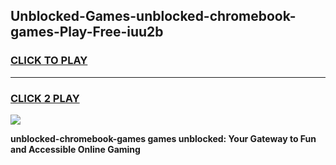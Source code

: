 
## Unblocked-Games-unblocked-chromebook-games-Play-Free-iuu2b
<h3>
<a href="https://premium76.site?title=unblocked-chromebook-games&ref=19M">CLICK TO PLAY</a></h3>
<hr>

<h3>
<a href="https://premium76.site?title=unblocked-chromebook-games&ref=19M">CLICK 2 PLAY</a>
  
</h3>

<a href="https://premium76.site?title=unblocked-chromebook-games&ref=19M"><img src="https://clearcache.store/games.png"></a>


**unblocked-chromebook-games games unblocked: Your Gateway to Fun and Accessible Online Gaming**
